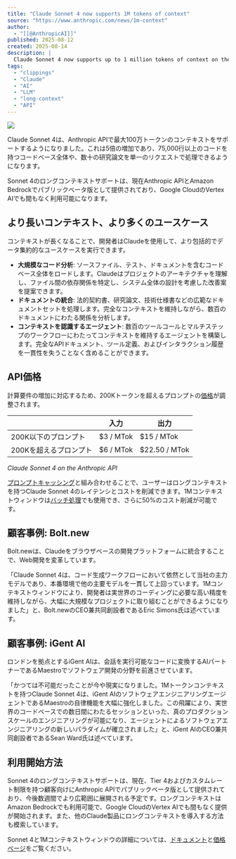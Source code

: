 ```yaml
---
title: "Claude Sonnet 4 now supports 1M tokens of context"
source: "https://www.anthropic.com/news/1m-context"
author:
  - "[[@AnthropicAI]]"
published: 2025-08-12
created: 2025-08-14
description: |
  Claude Sonnet 4 now supports up to 1 million tokens of context on the Anthropic API—a 5x increase that lets you process entire codebases with over 75,000 lines of code or dozens of research papers in a single request.
tags:
  - "clippings"
  - "Claude"
  - "AI"
  - "LLM"
  - "long-context"
  - "API"
---
```


![](https://www-cdn.anthropic.com/images/4zrzovbb/website/0326cc46e1dca8609ac80de4191533785de08893-1000x1000.svg)

Claude Sonnet 4は、Anthropic APIで最大100万トークンのコンテキストをサポートするようになりました。これは5倍の増加であり、75,000行以上のコードを持つコードベース全体や、数十の研究論文を単一のリクエストで処理できるようになります。

Sonnet 4のロングコンテキストサポートは、現在Anthropic APIとAmazon Bedrockでパブリックベータ版として提供されており、Google CloudのVertex AIでも間もなく利用可能になります。

## より長いコンテキスト、より多くのユースケース

コンテキストが長くなることで、開発者はClaudeを使用して、より包括的でデータ集約的なユースケースを実行できます。

* **大規模なコード分析**: ソースファイル、テスト、ドキュメントを含むコードベース全体をロードします。Claudeはプロジェクトのアーキテクチャを理解し、ファイル間の依存関係を特定し、システム全体の設計を考慮した改善案を提案できます。
* **ドキュメントの統合**: 法的契約書、研究論文、技術仕様書などの広範なドキュメントセットを処理します。完全なコンテキストを維持しながら、数百のドキュメントにわたる関係を分析します。
* **コンテキストを認識するエージェント**: 数百のツールコールとマルチステップのワークフローにわたってコンテキストを維持するエージェントを構築します。完全なAPIドキュメント、ツール定義、およびインタラクション履歴を一貫性を失うことなく含めることができます。

## API価格

計算要件の増加に対応するため、200Kトークンを超えるプロンプトの[価格](https://www.anthropic.com/pricing#api)が調整されます。

| | 入力 | 出力 |
| --- | --- | --- |
| 200K以下のプロンプト | $3 / MTok | $15 / MTok |
| 200Kを超えるプロンプト | $6 / MTok | $22.50 / MTok |

*Claude Sonnet 4 on the Anthropic API*

[プロンプトキャッシング](https://docs.anthropic.com/en/docs/build-with-claude/prompt-caching)と組み合わせることで、ユーザーはロングコンテキストを持つClaude Sonnet 4のレイテンシとコストを削減できます。1Mコンテキストウィンドウは[バッチ処理](https://docs.anthropic.com/en/docs/build-with-claude/batch-processing)でも使用でき、さらに50%のコスト削減が可能です。

## 顧客事例: Bolt.new

Bolt.newは、Claudeをブラウザベースの開発プラットフォームに統合することで、Web開発を変革しています。

「Claude Sonnet 4は、コード生成ワークフローにおいて依然として当社の主力モデルであり、本番環境で他の主要モデルを一貫して上回っています。1Mコンテキストウィンドウにより、開発者は実世界のコーディングに必要な高い精度を維持しながら、大幅に大規模なプロジェクトに取り組むことができるようになりました」と、Bolt.newのCEO兼共同創設者であるEric Simons氏は述べています。

## 顧客事例: iGent AI

ロンドンを拠点とするiGent AIは、会話を実行可能なコードに変換するAIパートナーであるMaestroでソフトウェア開発の分野を前進させています。

「かつては不可能だったことが今や現実になりました。1Mトークンコンテキストを持つClaude Sonnet 4は、iGent AIのソフトウェアエンジニアリングエージェントであるMaestroの自律機能を大幅に強化しました。この飛躍により、実世界のコードベースでの数日間にわたるセッションといった、真のプロダクションスケールのエンジニアリングが可能になり、エージェントによるソフトウェアエンジニアリングの新しいパラダイムが確立されました」と、iGent AIのCEO兼共同創設者であるSean Ward氏は述べています。

## 利用開始方法

Sonnet 4のロングコンテキストサポートは、現在、Tier 4およびカスタムレート制限を持つ顧客向けにAnthropic APIでパブリックベータ版として提供されており、今後数週間でより広範囲に展開される予定です。ロングコンテキストはAmazon Bedrockでも利用可能で、Google CloudのVertex AIでも間もなく提供が開始されます。また、他のClaude製品にロングコンテキストを導入する方法も模索しています。

Sonnet 4と1Mコンテキストウィンドウの詳細については、[ドキュメント](https://docs.anthropic.com/en/docs/build-with-claude/context-windows#1m-token-context-window)と[価格ページ](https://www.anthropic.com/pricing#api)をご覧ください。
